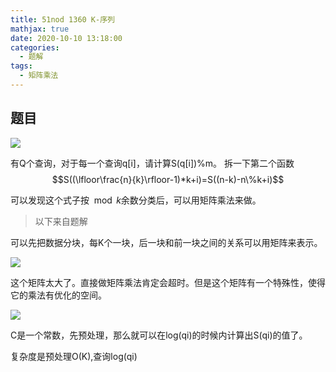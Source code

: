 ```yaml
---
title: 51nod 1360 K-序列
mathjax: true
date: 2020-10-10 13:18:00
categories: 
  - 题解
tags: 
  - 矩阵乘法
---
```



## 题目

![](http://img.51nod.com/upload/000FBE6E/08D22C601434DFA00000000000000003.png)  

有Q个查询，对于每一个查询q[i]，请计算S(q[i])%m。
拆一下第二个函数
$$S((\lfloor\frac{n}{k}\rfloor-1)*k+i)=S((n-k)-n\%k+i)$$  

可以发现这个式子按$\mod k$余数分类后，可以用矩阵乘法来做。  

>以下来自题解

可以先把数据分块，每K个一块，后一块和前一块之间的关系可以用矩阵来表示。

![](http://img.51nod.com/upload/000FBE6E/08D22C690A62DD740000000000000006.png)  

这个矩阵太大了。直接做矩阵乘法肯定会超时。但是这个矩阵有一个特殊性，使得它的乘法有优化的空间。

![](http://img.51nod.com/upload/000FBE6E/08D22C692666EF8E0000000000000007.png)  

C是一个常数，先预处理，那么就可以在log(qi)的时候内计算出S(qi)的值了。

复杂度是预处理O(K),查询log(qi)